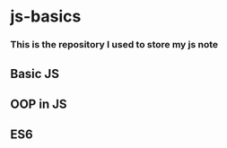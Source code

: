 # js-basics
<h3>This is the repository I used to store my js note</h3>
<h2>Basic JS<h2>
<h2>OOP in JS<h2>
<h2>ES6<h2>
  
